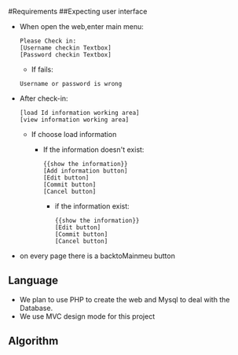 #Requirements
##Expecting user interface
- When open the web,enter main menu:

  ```plain
  Please Check in:
  [Username checkin Textbox]
  [Password checkin Textbox]
   ```
   - If fails:
   ```plain
   Username or password is wrong
   ```
- After check-in:

    ```plain
    [load Id information working area]
    [view information working area]
    ```
    - If choose load information
      - If the information doesn't exist:
      
          ```plain
          {{show the information}}
          [Add information button]
          [Edit button]
          [Commit button]
          [Cancel button]
          ```
        - if the information exist:
          
          
          ```plain
          {{show the information}}
          [Edit button]
          [Commit button]
          [Cancel button]
          ```
- on every page there is a backtoMainmeu button
## Language
- We plan to use PHP to create the web and Mysql to deal with the Database.
- We use MVC design mode for this project


## Algorithm

